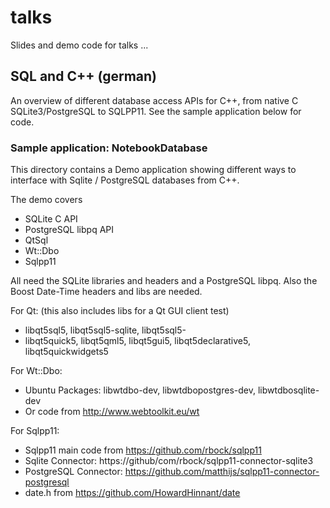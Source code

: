 # talks
Slides and demo code for talks ...

## SQL and C++ (german)

An overview of different database access APIs for C++, from native C SQLite3/PostgreSQL to SQLPP11. See 
the sample application below for code.

### Sample application: NotebookDatabase

This directory contains a Demo application showing different ways to interface with Sqlite / PostgreSQL 
databases from C++.

The demo covers
* SQLite C API
* PostgreSQL libpq API
* QtSql
* Wt::Dbo
* Sqlpp11 

All need the SQLite libraries and headers and a PostgreSQL libpq. Also the
Boost Date-Time headers and libs are needed.

For Qt: (this also includes libs for a Qt GUI client test)
* libqt5sql5, libqt5sql5-sqlite, libqt5sql5-
* libqt5quick5, libqt5qml5, libqt5gui5, libqt5declarative5, libqt5quickwidgets5

For Wt::Dbo:
* Ubuntu Packages: libwtdbo-dev, libwtdbopostgres-dev, libwtdbosqlite-dev
* Or code from http://www.webtoolkit.eu/wt

For Sqlpp11:
* Sqlpp11 main code from https://github.com/rbock/sqlpp11
* Sqlite Connector: https://github/com/rbock/sqlpp11-connector-sqlite3
* PostgreSQL Connector: https://github.com/matthijs/sqlpp11-connector-postgresql
* date.h from https://github.com/HowardHinnant/date

